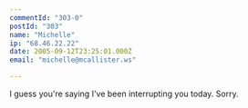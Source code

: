 ```yaml
---
commentId: "303-0"
postId: "303"
name: "Michelle"
ip: "68.46.22.22"
date: 2005-09-12T23:25:01.000Z
email: "michelle@mcallister.ws"

---
```

<p>I guess you're saying I've been interrupting you today.  Sorry.</p>